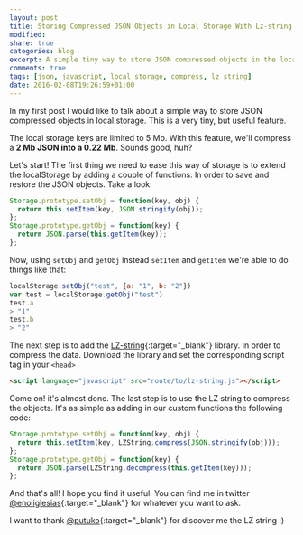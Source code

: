 ```yaml
---
layout: post
title: Storing Compressed JSON Objects in Local Storage With Lz-string
modified:
share: true
categories: blog 
excerpt: A simple tiny way to store JSON compressed objects in the local storage
comments: true
tags: [json, javascript, local storage, compress, lz string]
date: 2016-02-08T19:26:59+01:00
---
```



In my first post I would like to talk about a simple way to store JSON compressed objects in local storage. This is a very tiny, but useful feature.

The local storage keys are limited to 5 Mb. With this feature, we'll compress a **2 Mb JSON into a 0.22 Mb**. Sounds good, huh?

Let's start! The first thing we need to ease this way of storage is to extend the localStorage by adding a couple of functions. In order to save and restore the JSON objects. Take a look:

~~~ javascript
Storage.prototype.setObj = function(key, obj) {
  return this.setItem(key, JSON.stringify(obj));
};
Storage.prototype.getObj = function(key) {
  return JSON.parse(this.getItem(key));
};
~~~
Now, using `setObj` and `getObj` instead `setItem` and `getItem` we're able to do things like that:

~~~ javascript
localStorage.setObj("test", {a: "1", b: "2"})
var test = localStorage.getObj("test")
test.a 
> "1"
test.b
> "2"
~~~

The next step is to add the [LZ-string](http://pieroxy.net/blog/pages/lz-string/index.html){:target="_blank"} library. In order to compress the data. Download the library and set the corresponding script tag in your `<head>` 

~~~ html
<script language="javascript" src="route/to/lz-string.js"></script>
~~~

Come on! it's almost done. The last step is to use the LZ string to compress the objects. It's as simple as adding in our custom functions the following code:

~~~ javascript
Storage.prototype.setObj = function(key, obj) {
  return this.setItem(key, LZString.compress(JSON.stringify(obj)));
};
Storage.prototype.getObj = function(key) {
  return JSON.parse(LZString.decompress(this.getItem(key)));
};
~~~

And that's all! I hope you find it useful. You can find me in twitter [@enoliglesias](https://twitter.com/enoliglesias){:target="_blank"} for whatever you want to ask.

I want to thank [@putuko](https://twitter.com/putuko){:target="_blank"} for discover me the LZ string :)


